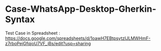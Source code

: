 # Case-WhatsApp-Desktop-Gherkin-Syntax

Test Case in Spreadsheet : https://docs.google.com/spreadsheets/d/1oawH7EBtpsytzIJLMWHmF-z7rboPejGfqjoU7VF_jBs/edit?usp=sharing
